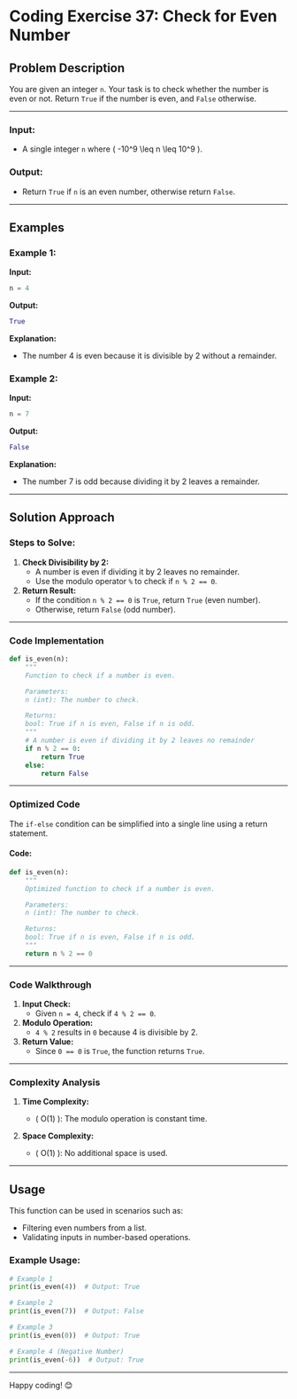 # Coding Exercise 37: Check for Even Number

## Problem Description

You are given an integer `n`. Your task is to check whether the number is even or not. Return `True` if the number is even, and `False` otherwise.

---

### Input:
- A single integer `n` where \( -10^9 \leq n \leq 10^9 \).

### Output:
- Return `True` if `n` is an even number, otherwise return `False`.

---

## Examples

### Example 1:
**Input:**
```python
n = 4
```
**Output:**
```python
True
```
**Explanation:**
- The number 4 is even because it is divisible by 2 without a remainder.

### Example 2:
**Input:**
```python
n = 7
```
**Output:**
```python
False
```
**Explanation:**
- The number 7 is odd because dividing it by 2 leaves a remainder.

---

## Solution Approach

### Steps to Solve:
1. **Check Divisibility by 2:**
   - A number is even if dividing it by 2 leaves no remainder.
   - Use the modulo operator `%` to check if `n % 2 == 0`.
2. **Return Result:**
   - If the condition `n % 2 == 0` is `True`, return `True` (even number).
   - Otherwise, return `False` (odd number).

---

### Code Implementation
```python
def is_even(n):
    """
    Function to check if a number is even.

    Parameters:
    n (int): The number to check.

    Returns:
    bool: True if n is even, False if n is odd.
    """
    # A number is even if dividing it by 2 leaves no remainder
    if n % 2 == 0:
        return True
    else:
        return False
```

---

### Optimized Code
The `if-else` condition can be simplified into a single line using a return statement.

#### Code:
```python
def is_even(n):
    """
    Optimized function to check if a number is even.

    Parameters:
    n (int): The number to check.

    Returns:
    bool: True if n is even, False if n is odd.
    """
    return n % 2 == 0
```

---

### Code Walkthrough
1. **Input Check:**
   - Given `n = 4`, check if `4 % 2 == 0`.
2. **Modulo Operation:**
   - `4 % 2` results in `0` because 4 is divisible by 2.
3. **Return Value:**
   - Since `0 == 0` is `True`, the function returns `True`.

---

### Complexity Analysis

1. **Time Complexity:**
   - \( O(1) \): The modulo operation is constant time.

2. **Space Complexity:**
   - \( O(1) \): No additional space is used.

---

## Usage
This function can be used in scenarios such as:
- Filtering even numbers from a list.
- Validating inputs in number-based operations.

### Example Usage:
```python
# Example 1
print(is_even(4))  # Output: True

# Example 2
print(is_even(7))  # Output: False

# Example 3
print(is_even(0))  # Output: True

# Example 4 (Negative Number)
print(is_even(-6))  # Output: True
```

---

Happy coding! 😊
